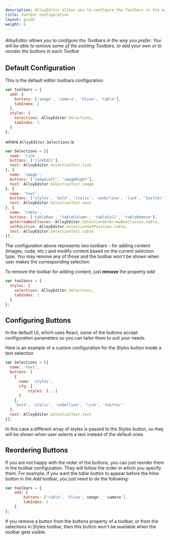 ```yaml
---
description: AlloyEditor allows you to configure the Toolbars in the way you prefer. You will be able to remove some of the existing Toolbars, to add your own or to reorder the buttons in each Toolbar
title: Toolbar configuration
layout: guide
weight: 6
---
```


###### AlloyEditor allows you to configure the Toolbars in the way you prefer. You will be able to remove some of the existing Toolbars, to add your own or to reorder the buttons in each Toolbar

<article id="article1">

## Default Configuration

<p>
    This is the default editor toolbars configuration
</p>

```javascript
var toolbars = {
  add: {
    buttons: ['image', 'camera', 'hline', 'table'],
    tabIndex: 2
  },
  styles: {
    selections: AlloyEditor.Selections,
    tabIndex: 1
  }
};
```
<p>
  where <code>AlloyEditor.Selections</code> is
</p>

```javascript
var Selections = [{
  name: 'link',
  buttons: ['linkEdit'],
  test: AlloyEditor.SelectionTest.link
}, {
  name: 'image',
  buttons: ['imageLeft', 'imageRight'],
  test: AlloyEditor.SelectionTest.image
}, {
  name: 'text',
  buttons: ['styles', 'bold', 'italic', 'underline', 'link', 'twitter'],
  test: AlloyEditor.SelectionTest.text
}, {
  name: 'table',
  buttons: ['tableRow', 'tableColumn', 'tableCell', 'tableRemove'],
  getArrowBoxClasses: AlloyEditor.SelectionGetArrowBoxClasses.table,
  setPosition: AlloyEditor.SelectionSetPosition.table,
  test: AlloyEditor.SelectionTest.table
}];
```

<p>
  The configuration above represents two toolbars - for adding content (images, code, etc.) and modify content based on the current selection type. You may remove any of those and the toolbar won't be shown when user makes the corresponding selection.
</p>

<p>
  To remove the toolbar for adding content, just <strong>remove</strong> the property <em>add</em>
</p>

```javascript
var toolbars = {
  styles: {
    selections: AlloyEditor.Selections,
    tabIndex: 1
  }
};
```

</article>

<article id="article2">

## Configuring Buttons

<p>
  In the default UI, which uses React, some of the buttons accept configuration parameters so you can tailor them to suit your needs.
</p>

<p>
  Here is an example of a custom configuration for the <em>Styles</em> button inside a text selection
</p>

```javascript
var Selections = [{
  name: 'text',
  buttons: [
    {
      name: 'styles',
      cfg: {
          styles: [...]
      }
    },
    'bold', 'italic', 'underline', 'link', 'twitter'
  ],
  test: AlloyEditor.SelectionTest.text
}];
```
<p>
  In this case a different array of styles is passed to the Styles button, so they will be shown when user selects a text instead of the default ones.
</p>

</article>

<article id="article3">

## Reordering Buttons

<p>
  If you are not happy with the order of the buttons, you can just reorder them in the toolbar configuration. They will follow the order in which you specify them. For example, if you want the <em>table</em> button to appear before the <em>hline</em> button in the <em>Add</em> toolbar, you just need to do the following:
</p>

```javascript
var toolbars = {
    add: {
        buttons: ['table', 'hline', image', 'camera'],
        tabIndex: 2
    }
};
```

<p>
  If you remove a button from the buttons property of a toolbar, or from the selections in Styles toolbar, then this button won't be available when the toolbar gets visible.
</p>

</article>